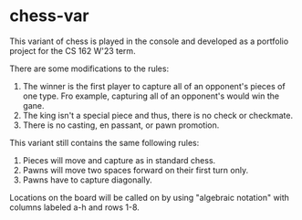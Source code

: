 # chess-var
This variant of chess is played in the console and developed as a portfolio project for the CS 162 W'23 term.

There are some modifications to the rules:
1) The winner is the first player to capture all of an opponent's pieces of one type. Fro example, capturing all of an opponent's would win the gane.
2) The king isn't a special piece and thus, there is no check or checkmate.
3) There is no casting, en passant, or pawn promotion.

This variant still contains the same following rules:
1) Pieces will move and capture as in standard chess.
2) Pawns will move two spaces forward on their first turn only.
3) Pawns have to capture diagonally.

Locations on the board will be called on by using "algebraic notation" with columns labeled a-h and rows 1-8.
